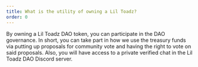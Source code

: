 ```yaml
---
title: What is the utility of owning a Lil Toadz?
order: 0
---
```


By owning a Lil Toadz DAO token, you can participate in the DAO governance.  In short, you can take part in how we use the treasury funds via putting up proposals for community vote and having the right to vote on said proposals.  Also, you will have access to a private verified chat in the Lil Toadz DAO Discord server.
